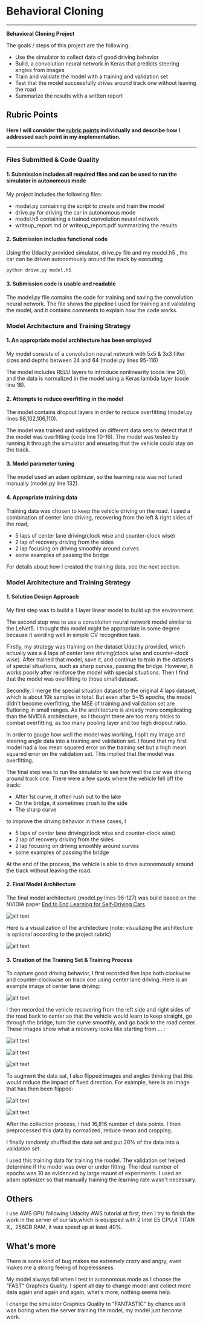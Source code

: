 # **Behavioral Cloning**

---

**Behavioral Cloning Project**

The goals / steps of this project are the following:
* Use the simulator to collect data of good driving behavior
* Build, a convolution neural network in Keras that predicts steering angles from images
* Train and validate the model with a training and validation set
* Test that the model successfully drives around track one without leaving the road
* Summarize the results with a written report

## Rubric Points
#### Here I will consider the [rubric points](https://review.udacity.com/#!/rubrics/432/view) individually and describe how I addressed each point in my implementation.  

---
### Files Submitted & Code Quality

#### 1. Submission includes all required files and can be used to run the simulator in autonomous mode

My project includes the following files:
* model.py containing the script to create and train the model
* drive.py for driving the car in autonomous mode
* model.h5 containing a trained convolution neural network
* writeup_report.md or writeup_report.pdf summarizing the results

#### 2. Submission includes functional code
Using the Udacity provided simulator, drive.py file and my model.h5 , the car can be driven autonomously around the track by executing
```sh
python drive.py model.h5
```

#### 3. Submission code is usable and readable

The model.py file contains the code for training and saving the convolution neural network. The file shows the pipeline I used for training and validating the model, and it contains comments to explain how the code works.

### Model Architecture and Training Strategy

#### 1. An appropriate model architecture has been employed

My model consists of a convolution neural network with  5x5 & 3x3 filter sizes and depths between 24 and 64 (model.py lines 95-116)

The model includes RELU layers to introduce nonlinearity (code line 20), and the data is normalized in the model using a Keras lambda layer (code line 18).

#### 2. Attempts to reduce overfitting in the model

The model contains dropout layers in order to reduce overfitting (model.py lines 98,102,106,110).

The model was trained and validated on different data sets to detect that if the model was overfitting (code line 10-16). The model was tested by running it through the simulator and ensuring that the vehicle could stay on the track.

#### 3. Model parameter tuning

The model used an adam optimizer, so the learning rate was not tuned manually (model.py line 132).

#### 4. Appropriate training data

Training data was chosen to keep the vehicle driving on the road. I used a combination of center lane driving, recovering from the left & right sides of the road,  

 * 5 laps of center lane driving(clock wise and counter-clock wise)
 * 2 lap of recovery driving from the sides
 * 2 lap focusing on driving smoothly around curves
 * some examples of passing the bridge

For details about how I created the training data, see the next section.

### Model Architecture and Training Strategy

#### 1. Solution Design Approach

My first step was to build a 1 layer linear model to build up the environment.

The second step was to use a convolution neural network model similar to the LeNet5. I thought this model might be appropriate in some degree because it wording well in simple CV recognition task.

Firstly, my strategy was training on the dataset Udacity provided, which actually was a 4 laps of center lane driving(clock wise and counter-clock wise). After trained that model, save it, and continue to train in the datasets of special situations, such as sharp curves, passing the bridge. However, it works poorly after reinforce the model with special situations. Then I find that the model was overfitting to those small dataset.

Secondly, I merge the special situation dataset to the original 4 laps dataset, which is about 10k samples in total. But even after 5~15 epochs, the model didn't become overfitting, the MSE of training and validation set are fluttering in small ranges. As the architecture is already more complicating than the NVIDIA architecture, so I thought there are too many tricks to combat overfitting, as too many pooling layer and too high dropout ratio.

In order to gauge how well the model was working, I split my image and steering angle data into a training and validation set. I found that my first model had a low mean squared error on the training set but a high mean squared error on the validation set. This implied that the model was overfitting.


The final step was to run the simulator to see how well the car was driving around track one. There were a few spots where the vehicle fell off the track:

 * After 1st curve, it often rush out to the lake
 * On the bridge, it sometimes crush to the side
 * The sharp curve

 to improve the driving behavior in these cases, I

 * 5 laps of center lane driving(clock wise and counter-clock wise)
 * 2 lap of recovery driving from the sides
 * 2 lap focusing on driving smoothly around curves
 * some examples of passing the bridge

At the end of the process, the vehicle is able to drive autonomously around the track without leaving the road.

#### 2. Final Model Architecture

The final model architecture (model.py lines 96-127) was build based on the NVIDIA paper [End to End Learning for Self-Driving Cars](http://images.nvidia.com/content/tegra/automotive/images/2016/solutions/pdf/end-to-end-dl-using-px.pdf).

![alt text](/Users/erickzhang/Documents/Erickzy/Udacity/behavior_cloning-master/pic/model-visualization.png)

Here is a visualization of the architecture (note: visualizing the architecture is optional according to the project rubric)

![alt text](/Users/erickzhang/Documents/Erickzy/Udacity/behavior_cloning-master/pic/nvsum.png
)

#### 3. Creation of the Training Set & Training Process

To capture good driving behavior, I first recorded five laps both clockwise and counter-clockwise on track one using center lane driving. Here is an example image of center lane driving:

![alt text](/Users/erickzhang/Documents/Erickzy/Udacity/behavior_cloning-master/pic/center.jpg)


I then recorded the vehicle recovering from the left side and right sides of the road back to center so that the vehicle would learn to keep straight, go through the bridge, turn the curve smoothly, and go back to the road center. These images show what a recovery looks like starting from ... :

![alt text](/Users/erickzhang/Documents/Erickzy/Udacity/behavior_cloning-master/pic/r1.jpg)

![alt text](/Users/erickzhang/Documents/Erickzy/Udacity/behavior_cloning-master/pic/r2.jpg)

![alt text](/Users/erickzhang/Documents/Erickzy/Udacity/behavior_cloning-master/pic/r3.jpg)



To augment the data sat, I also flipped images and angles thinking that this would reduce the impact of fixed direction. For example, here is an image that has then been flipped:

![alt text](/Users/erickzhang/Documents/Erickzy/Udacity/behavior_cloning-master/pic/flip.jpg)

![alt text](/Users/erickzhang/Documents/Erickzy/Udacity/behavior_cloning-master/pic/ff.jpg)




After the collection process, I had 16,816 number of data points. I then preprocessed this data by normalized, reduce mean and cropping.


I finally randomly shuffled the data set and put 20% of the data into a validation set.

I used this training data for training the model. The validation set helped determine if the model was over or under fitting. The ideal number of epochs was 10 as evidenced by large mount of experiments. I used an adam optimizer so that manually training the learning rate wasn't necessary.

## Others
I use AWS GPU following Udacity AWS tutorial at first, then I try to finish the work in the server of our lab,which is equipped with 2 Intel E5 CPU,4 TITAN X，256GB RAM, it was speed up at least 40%. 

## What's more

 There is some kind of bug makes me extremely crazy and angry, even makes me a strong feeing of hopelessness.

My model always fail when I test in autonomous mode as I choose the "FAST" Graphics Quality. I spent all day to change model and collect more data again and again and again, what's more, nothing seems help.


I change the simulator Graphics Quality to "FANTASTIC" by chance as it was boring when the server training the model, my model just become work.



